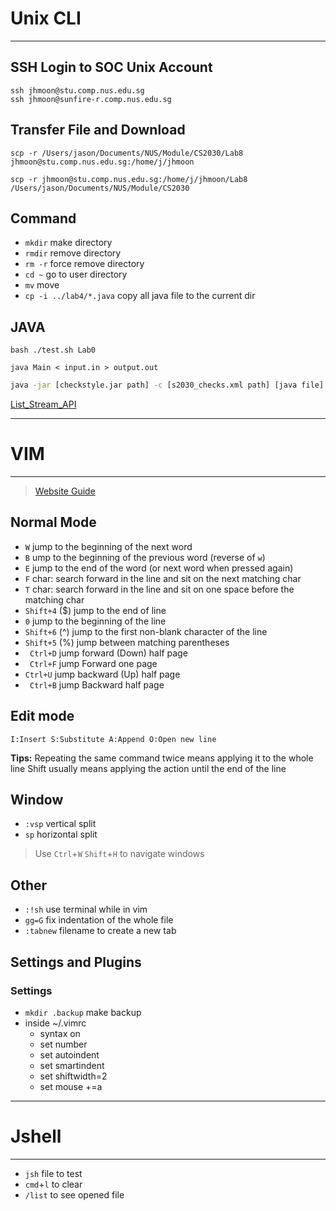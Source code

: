 # Unix CLI 
---
## SSH Login to SOC Unix Account

```shell
ssh jhmoon@stu.comp.nus.edu.sg
ssh jhmoon@sunfire-r.comp.nus.edu.sg
```

## Transfer File and Download

```shell
scp -r /Users/jason/Documents/NUS/Module/CS2030/Lab8 jhmoon@stu.comp.nus.edu.sg:/home/j/jhmoon

scp -r jhmoon@stu.comp.nus.edu.sg:/home/j/jhmoon/Lab8 /Users/jason/Documents/NUS/Module/CS2030
```

## Command
- `mkdir` make directory
- `rmdir` remove directory
- `rm -r` force remove directory
- `cd ~` go to user directory
- `mv` move
- `cp -i ../lab4/*.java` copy all java file to the current dir

## JAVA

``` shell
bash .∕test.sh Lab0
```

```shell
java Main < input.in > output.out
```

```bash
java -jar [checkstyle.jar path] -c [s2030_checks.xml path] [java file]
```

[List_Stream_API](../Exam/List_Stream_API.pdf)

---
#  VIM

--- 

>[Website Guide](https://www.comp.nus.edu.sg/~CS2030S/vim-tips.html)

## Normal Mode

-   `W` jump to the beginning of the next word
-   `B` ump to the beginning of the previous word (reverse of `w`)
-   `E` jump to the end of the word (or next word when pressed again)
-   `F` char: search forward in the line and sit on the next matching char
-   `T` char: search forward in the line and sit on one space before the matching char
-   `Shift+4` ($) jump to the end of line
-   `0` jump to the beginning of the line
-   `Shift+6` (^) jump to the first non-blank character of the line
-   `Shift+5` (%) jump between matching parentheses
-  ` Ctrl+D` jump forward (Down) half page
-  ` Ctrl+F` jump Forward one page
-   `Ctrl+U` jump backward (Up) half page
-  ` Ctrl+B` jump Backward half page

## Edit mode

```
I:Insert S:Substitute A:Append O:Open new line 
```

**Tips:**
Repeating the same command twice means applying it to the whole line
Shift usually means applying the action until the end of the line

## Window

- `:vsp` vertical split
- `sp` horizontal split

> Use `Ctrl`+`W` `Shift`+`H` to navigate windows

## Other

- `:!sh` use terminal while in vim
- `gg=G` fix indentation of the whole file
- `:tabnew` filename to create a new tab

## Settings and Plugins

### Settings
- `mkdir .backup` make backup
- inside ~/.vimrc
	- syntax on
	- set number
	- set autoindent
	- set smartindent
	- set shiftwidth=2
	- set mouse +=a

---
# Jshell
---
- `jsh` file to test
- `cmd`+`l` to clear
- `/list` to see opened file
